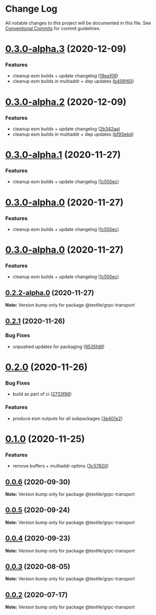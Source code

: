 # Change Log

All notable changes to this project will be documented in this file.
See [Conventional Commits](https://conventionalcommits.org) for commit guidelines.

# [0.3.0-alpha.3](https://github.com/textileio/js-threads/compare/@textile/grpc-transport@0.2.1...@textile/grpc-transport@0.3.0-alpha.3) (2020-12-09)


### Features

* cleanup esm builds + update changelog ([19ea109](https://github.com/textileio/js-threads/commit/19ea109f39e80e159c4f6bd9e40a9a199549371a))
* cleanup esm builds in multiaddr + dep updates ([b456f60](https://github.com/textileio/js-threads/commit/b456f60d9e43cf21c720f2019f2a920f27db856a))





# [0.3.0-alpha.2](https://github.com/textileio/js-threads/compare/@textile/grpc-transport@0.2.1...@textile/grpc-transport@0.3.0-alpha.2) (2020-12-09)


### Features

* cleanup esm builds + update changelog ([2b342aa](https://github.com/textileio/js-threads/commit/2b342aa41d71e955bc81c9eba5ce56ed21a0ee82))
* cleanup esm builds in multiaddr + dep updates ([bf93ebd](https://github.com/textileio/js-threads/commit/bf93ebdbb2489a46d9cabb8754c4424a23d12b5d))





# [0.3.0-alpha.1](https://github.com/textileio/js-threads/compare/@textile/grpc-transport@0.2.1...@textile/grpc-transport@0.3.0-alpha.1) (2020-11-27)


### Features

* cleanup esm builds + update changelog ([1c550ec](https://github.com/textileio/js-threads/commit/1c550ec78eab0368d5c758a7068e529c45918729))





# [0.3.0-alpha.0](https://github.com/textileio/js-threads/compare/@textile/grpc-transport@0.2.1...@textile/grpc-transport@0.3.0-alpha.0) (2020-11-27)


### Features

* cleanup esm builds + update changelog ([1c550ec](https://github.com/textileio/js-threads/commit/1c550ec78eab0368d5c758a7068e529c45918729))





# [0.3.0-alpha.0](https://github.com/textileio/js-threads/compare/@textile/grpc-transport@0.2.1...@textile/grpc-transport@0.3.0-alpha.0) (2020-11-27)


### Features

* cleanup esm builds + update changelog ([1c550ec](https://github.com/textileio/js-threads/commit/1c550ec78eab0368d5c758a7068e529c45918729))





## [0.2.2-alpha.0](https://github.com/textileio/js-threads/compare/@textile/grpc-transport@0.2.1...@textile/grpc-transport@0.2.2-alpha.0) (2020-11-27)

**Note:** Version bump only for package @textile/grpc-transport





## [0.2.1](https://github.com/textileio/js-threads/compare/@textile/grpc-transport@0.2.0...@textile/grpc-transport@0.2.1) (2020-11-26)


### Bug Fixes

* unpushed updates for packaging ([9535fd9](https://github.com/textileio/js-threads/commit/9535fd9d359cd15275f318663d0cc9d47d856206))





# [0.2.0](https://github.com/textileio/js-threads/compare/@textile/grpc-transport@0.1.0...@textile/grpc-transport@0.2.0) (2020-11-26)


### Bug Fixes

* build as part of ci ([2733f98](https://github.com/textileio/js-threads/commit/2733f982284a829d8f5022a4467a05732409b475))


### Features

* produce esm outputs for all subpackages ([3e401e2](https://github.com/textileio/js-threads/commit/3e401e2af0aa5bdd0b9f57dd23385843c2b6a5b4))





# [0.1.0](https://github.com/textileio/js-threads/compare/@textile/grpc-transport@0.0.6...@textile/grpc-transport@0.1.0) (2020-11-25)


### Features

* remove buffers + multiaddr optims ([3c57820](https://github.com/textileio/js-threads/commit/3c578203b8614aad0e892832b8efcc90d6e13fac))





## [0.0.6](https://github.com/textileio/js-threads/compare/@textile/grpc-transport@0.0.3...@textile/grpc-transport@0.0.6) (2020-09-30)

**Note:** Version bump only for package @textile/grpc-transport





## [0.0.5](https://github.com/textileio/js-threads/compare/@textile/grpc-transport@0.0.3...@textile/grpc-transport@0.0.5) (2020-09-24)

**Note:** Version bump only for package @textile/grpc-transport





## [0.0.4](https://github.com/textileio/js-threads/compare/@textile/grpc-transport@0.0.3...@textile/grpc-transport@0.0.4) (2020-09-23)

**Note:** Version bump only for package @textile/grpc-transport





## [0.0.3](https://github.com/textileio/js-threads/compare/@textile/grpc-transport@0.0.2...@textile/grpc-transport@0.0.3) (2020-08-05)

**Note:** Version bump only for package @textile/grpc-transport





## [0.0.2](https://github.com/textileio/js-threads/compare/@textile/grpc-transport@0.0.1...@textile/grpc-transport@0.0.2) (2020-07-17)

**Note:** Version bump only for package @textile/grpc-transport
